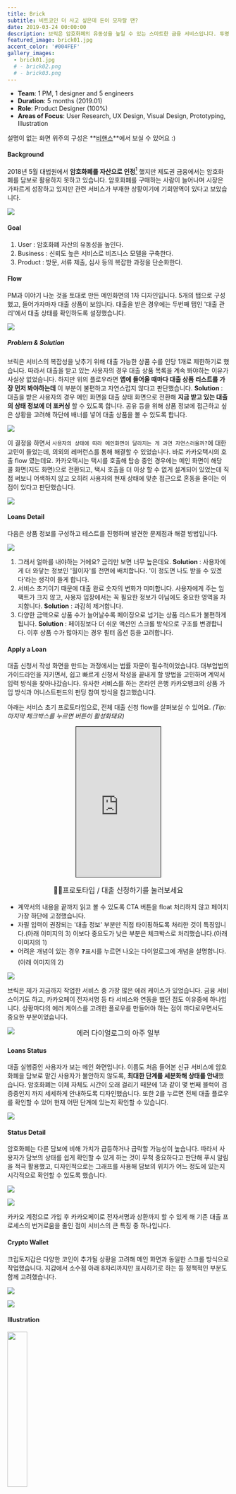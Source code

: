 ```yaml
---
title: Brick
subtitle: 비트코인 더 사고 싶은데 돈이 모자랄 땐?
date: 2019-03-24 00:00:00
description: 브릭은 암호화폐의 유동성을 높일 수 있는 스마트한 금융 서비스입니다. 투명하게 공개되는 블록체인 기술로, 사용자가 직면한 경제적 문제에 합리적인 대안을 제시합니다.
featured_image: brick01.jpg
accent_color: '#004FEF'
gallery_images:
  - brick01.jpg
  # - brick02.png
  # - brick03.png
---
```

* **Team**: 1 PM, 1 designer and 5 engineers
* **Duration**: 5 months (2019.01)
* **Role**: Product Designer (100%)
* **Areas of Focus**: User Research, UX Design, Visual Design, Prototyping, Illustration

설명이 없는 화면 위주의 구성은 **[비핸스](https://www.behance.net/gallery/77548409/brick-Mobile-Loan-Service)**에서 보실 수 있어요 :)


#### Background

2018년 5월 대법원에서 **암호화폐를 자산으로 인정**[^1] 했지만 제도권 금융에서는 암호화폐를 담보로 활용하지 못하고 있습니다. 암호화폐를 구매하는 사람이 늘어나며 시장은 가파르게 성장하고 있지만 관련 서비스가 부재한 상황이기에 기회영역이 있다고 보았습니다.

[^1]: [파이낸셜 뉴스](https://www.fnnews.com/news/201906241830329737)

![](/images/projects/07_brick/00.png)

<!-- 
커지는 해외 시장 상황도 눈여겨보았습니다. 블록파이는 개인은 물론 기업에게도 최대 1000만달러(약 112억원)까지 돈을 빌려주게 되었고, 솔트렌딩의 총 이용 금액은 5000만달러(약 556억원)에 달합니다. 갤럭시디지털은 2억5000만달러(약 2774억원) 규모 자금을 조달해 암호화폐 담보 대출을 시작했습니다. -->
<!-- 
서비스의 메인 타겟은 블록체인을 장기투자 하는 30대로 설정했습니다.  -->

#### Goal
1. User : 암호화폐 자산의 유동성을 높인다.
2. Business : 신뢰도 높은 서비스로 비즈니스 모델을 구축한다.
3. Product : 방문, 서류 제출, 심사 등의 복잡한 과정을 단순화한다.

<!-- 
#### Survey
대출 상품을 구성하기에 앞서, 사용자들의 니즈를 파악하기 위해 서베이를 진행했습니다. 법적 테두리인 300만원 이내에서 어느 정도의 금액을 어느 정도의 이율로 대출받을 의사가 있는지 알아보기 위한 목적이었습니다.  -->

#### Flow
PM과 이야기 나눈 것을 토대로 만든 메인화면의 1차 디자인입니다. 5개의 탭으로 구성했고, 들어가자마자 대출 상품이 보입니다. 대출을 받은 경우에는 두번째 탭인 '대출 관리'에서 대출 상태를 확인하도록 설정했습니다.

![](/images/projects/07_brick/01.png)

##### Problem & Solution

브릭은 서비스의 복잡성을 낮추기 위해 대출 가능한 상품 수를 인당 1개로 제한하기로 했습니다. 따라서 대출을 받고 있는 사용자의 경우 대출 상품 목록을 계속 봐야하는 이유가 사실상 없었습니다. 하지만 위의 플로우라면 **앱에 들어올 때마다 대출 상품 리스트를 가장 먼저 봐야하는데** 이 부분이 불편하고 자연스럽지 않다고 판단했습니다. **Solution** : 대출을 받은 사용자의 경우 메인 화면을 대출 상태 화면으로 전환해 **지금 받고 있는 대출의 상태 정보에 더 포커싱** 할 수 있도록 합니다. 공유 등을 위해 상품 정보에 접근하고 싶은 상황을 고려해 하단에 배너를 넣어 대출 상품을 볼 수 있도록 합니다.

![](/images/projects/07_brick/02.png)

이 결정을 하면서 ```사용자의 상태에 따라 메인화면이 달라지는 게 과연 자연스러울까?```에 대한 고민이 들었는데, 의외의 레퍼런스를 통해 해결할 수 있었습니다. 바로 카카오택시의 호출 flow 였는데요. 카카오택시는 택시를 호출해 탑승 중인 경우에는 메인 화면이 해당 콜 화면(지도 화면)으로 전환되고, 택시 호출을 더 이상 할 수 없게 설계되어 있었는데 직접 써보니 어색하지 않고 오히려 사용자의 현재 상태에 맞춘 접근으로 혼동을 줄이는 이점이 있다고 판단했습니다. 

![](/images/projects/07_brick/03.png)


#### Loans Detail

다음은 상품 정보를 구성하고 테스트를 진행하며 발견한 문제점과 해결 방법입니다. 

<!-- [^2]: 20명을 대상으로 진행했으며, 가상의 암호화폐를 이용해 대출 신청부터 상환까지의 task 수행을 살펴보았습니다. -->

![](/images/projects/07_brick/04.png)


1. 그래서 얼마를 내야하는 거에요? 금리만 보면 너무 높은데요. **Solution** : 사용자에게 더 와닿는 정보인 '월이자'를 전면에 배치합니다. '이 정도면 나도 받을 수 있겠다'라는 생각이 들게 합니다.
2. 서비스 초기이기 때문에 대출 완료 숫자의 변화가 미미합니다. 사용자에게 주는 임팩트가 크지 않고, 사용자 입장에서는 꼭 필요한 정보가 아님에도 중요한 영역을 차지합니다. **Solution** : 과감히 제거합니다.
3. 다양한 금액으로 상품 수가 늘어날수록 페이징으로 넘기는 상품 리스트가 불편하게 됩니다. **Solution** : 페이징보다 더 쉬운 액션인 스크롤 방식으로 구조를 변경합니다. 이후 상품 수가 많아지는 경우 필터 옵션 등을 고려합니다.


#### Apply a Loan

대출 신청서 작성 화면을 만드는 과정에서는 법률 자문이 필수적이었습니다. 대부업법의 가이드라인을 지키면서, 쉽고 빠르게 신청서 작성을 끝내게 할 방법을 고민하며 계약서 입력 방식을 찾아나갔습니다. 유사한 서비스를 하는 온라인 은행 카카오뱅크의 상품 가입 방식과 어니스트펀드의 펀딩 참여 방식을 참고했습니다.

아래는 서비스 초기 프로토타입으로, 전체 대출 신청 flow를 살펴보실 수 있어요. *(Tip: 마지막 체크박스를 누르면 버튼이 활성화돼요)*
<br>
<p align = "center"><iframe allowtransparency="true" style="display:block; width:20vw; height:35.4vw; border: 0.5px solid #000;" src="https://cloud.protopie.io/p/ggigrPGBjUz/6??&ui=false&mockup=false&touchHint=true&scaleToFit=true&cursorType=touch" frameborder="0.5" ></iframe></p>

<p align ="center" style="font-size:16px"> ☝🏻프로토타입 / 대출 신청하기를 눌러보세요 </p>

- 계약서의 내용을 끝까지 읽고 볼 수 있도록 CTA 버튼을 float 처리하지 않고 페이지 가장 하단에 고정했습니다.
- 자필 입력이 권장되는 '대출 정보' 부분만 직접 타이핑하도록 처리한 것이 특징입니다.(아래 이미지의 3) 이보다 중요도가 낮은 부분은 체크박스로 처리했습니다.(아래 이미지의 1)
- 어려운 개념이 있는 경우 ❓표시를 누르면 나오는 다이얼로그에 개념을 설명합니다. (아래 이미지의 2)

![](/images/projects/07_brick/05.png)


브릭은 제가 지금까지 작업한 서비스 중 가장 많은 에러 케이스가 있었습니다. 금융 서비스이기도 하고, 카카오페이 전자서명 등 타 서비스와 연동을 했던 점도 이유중에 하나입니다. 상황마다의 에러 케이스를 고려한 플로우를 만들어야 하는 점이 까다로우면서도 중요한 부분이었습니다.

![](/images/projects/07_brick/14.png)

<p align ="center" style="font-size:16px; margin-top:-30px;"> 에러 다이얼로그의 아주 일부</p>

#### Loans Status

대출 실행중인 사용자가 보는 메인 화면입니다. 이름도 처음 들어본 신규 서비스에 암호화폐을 담보로 맡긴 사용자가 불안하지 않도록, **최대한 단계를 세분화해 상태를 안내**했습니다. 암호화폐는 이체 자체도 시간이 오래 걸리기 때문에 1과 같이 몇 번째 블럭이 검증중인지 까지 세세하게 안내하도록 디자인했습니다. 또한 2를 누르면 전체 대출 플로우를 확인할 수 있어 현재 어떤 단계에 있는지 확인할 수 있습니다.

![](/images/projects/07_brick/06.png)

#### Status Detail

암호화폐는 다른 담보에 비해 가치가 급등하거나 급락할 가능성이 높습니다. 따라서 사용자가 담보의 상태를 쉽게 확인할 수 있게 하는 것이 무척 중요하다고 판단해 푸시 알림을 적극 활용했고, 디자인적으로는 그래프를 사용해 담보의 위치가 어느 정도에 있는지 시각적으로 확인할 수 있도록 했습니다.

![](/images/projects/07_brick/07.png)

![](/images/projects/07_brick/08.png)

카카오 계정으로 가입 후 카카오페이로 전자서명과 상환까지 할 수 있게 해 기존 대출 프로세스의 번거로움을 줄인 점이 서비스의 큰 특징 중 하나입니다.

#### Crypto Wallet

크립토지갑은 다양한 코인이 추가될 상황을 고려해 메인 화면과 동일한 스크롤 방식으로 작업했습니다. 지갑에서 소수점 아래 8자리까지만 표시하기로 하는 등 정책적인 부분도 함께 고려했습니다.

![](/images/projects/07_brick/09.png)

![](/images/projects/07_brick/10.png)

#### Illustration
<img src="/images/projects/07_brick/11.gif" width="30%" />

금융 서비스의 무거운 느낌을 덜어내면서 사용자의 이해를 돕기 위해 일러스트 이미지를 서비스에 적절히 더했습니다.

![](/images/projects/07_brick/11.png)


<img src="/images/projects/07_brick/12.png" width="80%" />
<p align ="center" style="font-size:16px; margin-top:-20px;"> 컨퍼런스 등에서 사용했던 홍보물</p>


#### Design System

![](/images/projects/07_brick/13.png)

#### Result

브릭은 여러모로 어려움이 있었지만 그만큼 배운점도 많았던 프로젝트였습니다. 처음으로 금융서비스에 도전해보았기에 팀원들과 스터디를 하고 컨퍼런스에 참여하는 등 암호화폐 시장을 이해하려 부던히 노력했습니다. 테스트를 진행하며 사용자의 불편함을 눈앞에서 살펴보고, 그 영향으로 UX 방향성이 크게 바뀌기도 했습니다. 더 나은 서비스를 만들어가는 과정이었지만 '왜 처음부터 그런 생각을 하지 못했지?'하는 자책 섞인 성장의 시간을 가지기도 했습니다. 


안타깝게도 브릭은 출시 후 몇 개월 지나지 않아 서비스 종료되었는데요. 암호화폐 시장 상황과 밀접하게 맞닿아있던 서비스라서 출시 직후 갑자기 나빠진 시장 상황을 오래 버티지 못한 이유가 큽니다. 개인적으로는 완성도있게 잘 만들어진 서비스였다고 생각해서 아쉬움이 더 크게 남습니다.

그렇지만 이렇게 작업물이 남아있고, 하면서 배운점들도 계속 제 안에 남아있겠지요. 처음엔 어려웠던 금융 서비스도 이제는 '한 번 해보니 또 못할 것도 없지'라는 생각도 들고, 오히려 논리적으로 사고할 수 있는 요소가 많아 재미있게 할 수 있지 않았나 하는 생각도 듭니다. 다음에도 이렇게 재미있고 새로운 프로젝트에 참여할 수 있기를 바라며 글을 마칩니다!
